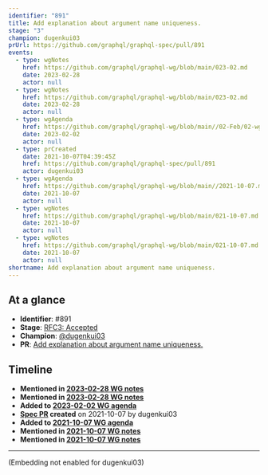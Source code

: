 ```yaml
---
identifier: "891"
title: Add explanation about argument name uniqueness.
stage: "3"
champion: dugenkui03
prUrl: https://github.com/graphql/graphql-spec/pull/891
events:
  - type: wgNotes
    href: https://github.com/graphql/graphql-wg/blob/main/023-02.md
    date: 2023-02-28
    actor: null
  - type: wgNotes
    href: https://github.com/graphql/graphql-wg/blob/main/023-02.md
    date: 2023-02-28
    actor: null
  - type: wgAgenda
    href: https://github.com/graphql/graphql-wg/blob/main//02-Feb/02-wg-primary.md
    date: 2023-02-02
    actor: null
  - type: prCreated
    date: 2021-10-07T04:39:45Z
    href: https://github.com/graphql/graphql-spec/pull/891
    actor: dugenkui03
  - type: wgAgenda
    href: https://github.com/graphql/graphql-wg/blob/main//2021-10-07.md
    date: 2021-10-07
    actor: null
  - type: wgNotes
    href: https://github.com/graphql/graphql-wg/blob/main/021-10-07.md
    date: 2021-10-07
    actor: null
  - type: wgNotes
    href: https://github.com/graphql/graphql-wg/blob/main/021-10-07.md
    date: 2021-10-07
    actor: null
shortname: Add explanation about argument name uniqueness.
---
```


## At a glance

- **Identifier**: #891
- **Stage**: [RFC3: Accepted](https://github.com/graphql/graphql-spec/blob/main/CONTRIBUTING.md#stage-3-accepted)
- **Champion**: [@dugenkui03](https://github.com/dugenkui03)
- **PR**: [Add explanation about argument name uniqueness.](https://github.com/graphql/graphql-spec/pull/891)

<!-- BEGIN_CUSTOM_TEXT -->



<!-- END_CUSTOM_TEXT -->

## Timeline

- **Mentioned in [2023-02-28 WG notes](https://github.com/graphql/graphql-wg/blob/main/023-02.md)**
- **Mentioned in [2023-02-28 WG notes](https://github.com/graphql/graphql-wg/blob/main/023-02.md)**
- **Added to [2023-02-02 WG agenda](https://github.com/graphql/graphql-wg/blob/main//02-Feb/02-wg-primary.md)**
- **[Spec PR](https://github.com/graphql/graphql-spec/pull/891) created** on 2021-10-07 by dugenkui03
- **Added to [2021-10-07 WG agenda](https://github.com/graphql/graphql-wg/blob/main//2021-10-07.md)**
- **Mentioned in [2021-10-07 WG notes](https://github.com/graphql/graphql-wg/blob/main/021-10-07.md)**
- **Mentioned in [2021-10-07 WG notes](https://github.com/graphql/graphql-wg/blob/main/021-10-07.md)**

<!-- VERBATIM -->

---

(Embedding not enabled for dugenkui03)
